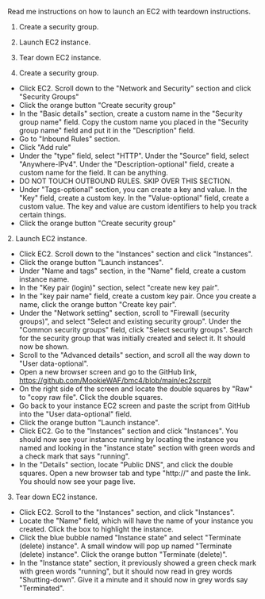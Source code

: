 Read me instructions on how to launch an EC2 with teardown instructions.



1. Create a security group.
2. Launch EC2 instance.
3. Tear down EC2 instance.





1. Create a security group.

* Click EC2. Scroll down to the "Network and Security" section and click "Security Groups"
* Click the orange button "Create security group"
* In the "Basic details" section, create a custom name in the "Security group name" field. Copy the custom name you placed in the "Security group name" field and put it in the "Description" field.
* Go to "Inbound Rules" section.
* Click "Add rule"
* Under the "type" field, select "HTTP". Under the "Source" field, select "Anywhere-IPv4". Under the "Description-optional" field, create a custom name for the field. It can be anything.
* DO NOT TOUCH OUTBOUND RULES. SKIP OVER THIS SECTION.
* Under "Tags-optional" section, you can create a key and value. In the "Key" field, create a custom key. In the "Value-optional" field, create a custom value. The key and value are custom identifiers to help you track certain things.
* Click the orange button "Create security group"



2\. Launch EC2 instance.

* Click EC2. Scroll down to the "Instances" section and click "Instances".
* Click the orange button "Launch instances".
* Under "Name and tags" section, in the "Name" field, create a custom instance name.
* In the "Key pair (login)" section, select "create new key pair".
* In the "key pair name" field, create a custom key pair. Once you create a name, click the orange button "Create  key pair".
* Under the "Network setting" section, scroll to "Firewall (security groups)", and select "Select and existing security group". Under the "Common security groups" field, click "Select security groups". Search for the security group that was initially created and select it. It should now be shown.
* Scroll to the "Advanced details" section, and scroll all the way down to "User data-optional". 
* Open a new browser screen and go to the GitHub link, https://github.com/MookieWAF/bmc4/blob/main/ec2scrpit
* On the right side of the screen and locate the double squares by "Raw" to "copy raw file". Click the double squares.
* Go back to your instance EC2 screen and paste the script from GitHub into the "User data-optional" field.
* Click the orange button "Launch instance".
* Click EC2. Go to the "Instances" section and click "Instances". You should now see your instance running by locating the instance you named and looking in the "instance state" section with green words and a check mark that says "running".
* In the "Details" section, locate "Public DNS", and click the double squares. Open a new browser tab and type "http://" and paste the link. You should now see your page live.





3\. Tear down EC2 instance.

* Click EC2. Scroll to the "Instances" section, and click "Instances".
* Locate the "Name" field, which will have the name of your instance you created. Click the box to highlight the instance.
* Click the blue bubble named "Instance state" and select "Terminate (delete) instance". A small window will pop up named "Terminate (delete) instance". Click the orange button "Terminate (delete)".
* In the "Instance state" section, it previously showed a green check mark with green words "running", but it should now read in grey words "Shutting-down". Give it a minute and it should now in grey words say "Terminated". 







































